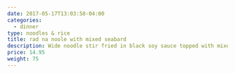 ```yaml
---
date: 2017-05-17T13:03:58-04:00
categories:
  - dinner
type: noodles & rice
title: rad na noole with mixed seabard
description: Wide noodle stir fried in black soy sauce topped with mixed seabard with broccoli in gravy sauce.
price: 14.95
weight: 75
---
```

